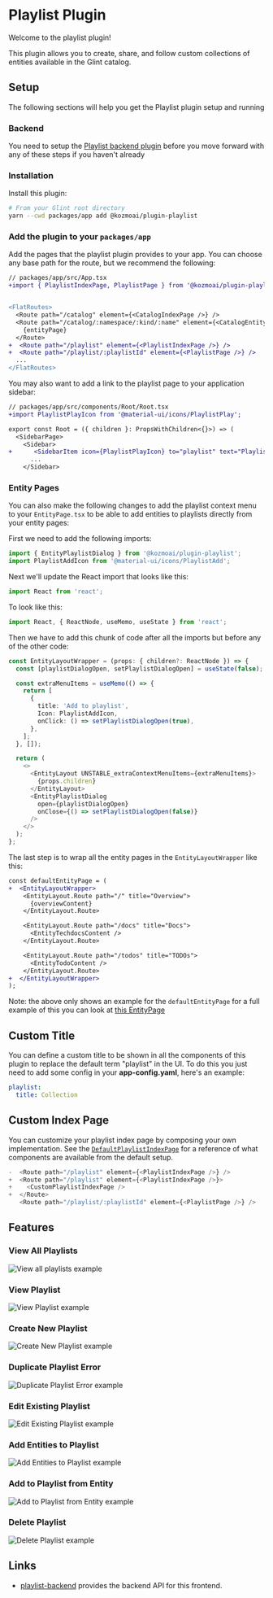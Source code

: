 # Playlist Plugin

Welcome to the playlist plugin!

This plugin allows you to create, share, and follow custom collections of entities available in the Glint catalog.

## Setup

The following sections will help you get the Playlist plugin setup and running

### Backend

You need to setup the [Playlist backend plugin](https://github.com/kozmoai/glint/tree/master/plugins/playlist-backend) before you move forward with any of these steps if you haven't already

### Installation

Install this plugin:

```bash
# From your Glint root directory
yarn --cwd packages/app add @kozmoai/plugin-playlist
```

### Add the plugin to your `packages/app`

Add the pages that the playlist plugin provides to your app. You can
choose any base path for the route, but we recommend the following:

```diff
// packages/app/src/App.tsx
+import { PlaylistIndexPage, PlaylistPage } from '@kozmoai/plugin-playlist';


<FlatRoutes>
  <Route path="/catalog" element={<CatalogIndexPage />} />
  <Route path="/catalog/:namespace/:kind/:name" element={<CatalogEntityPage />}>
    {entityPage}
  </Route>
+  <Route path="/playlist" element={<PlaylistIndexPage />} />
+  <Route path="/playlist/:playlistId" element={<PlaylistPage />} />
  ...
</FlatRoutes>
```

You may also want to add a link to the playlist page to your application sidebar:

```diff
// packages/app/src/components/Root/Root.tsx
+import PlaylistPlayIcon from '@material-ui/icons/PlaylistPlay';

export const Root = ({ children }: PropsWithChildren<{}>) => (
  <SidebarPage>
    <Sidebar>
+      <SidebarItem icon={PlaylistPlayIcon} to="playlist" text="Playlists" />
      ...
    </Sidebar>
```

### Entity Pages

You can also make the following changes to add the playlist context menu to your `EntityPage.tsx`
to be able to add entities to playlists directly from your entity pages:

First we need to add the following imports:

```ts
import { EntityPlaylistDialog } from '@kozmoai/plugin-playlist';
import PlaylistAddIcon from '@material-ui/icons/PlaylistAdd';
```

Next we'll update the React import that looks like this:

```ts
import React from 'react';
```

To look like this:

```ts
import React, { ReactNode, useMemo, useState } from 'react';
```

Then we have to add this chunk of code after all the imports but before any of the other code:

```ts
const EntityLayoutWrapper = (props: { children?: ReactNode }) => {
  const [playlistDialogOpen, setPlaylistDialogOpen] = useState(false);

  const extraMenuItems = useMemo(() => {
    return [
      {
        title: 'Add to playlist',
        Icon: PlaylistAddIcon,
        onClick: () => setPlaylistDialogOpen(true),
      },
    ];
  }, []);

  return (
    <>
      <EntityLayout UNSTABLE_extraContextMenuItems={extraMenuItems}>
        {props.children}
      </EntityLayout>
      <EntityPlaylistDialog
        open={playlistDialogOpen}
        onClose={() => setPlaylistDialogOpen(false)}
      />
    </>
  );
};
```

The last step is to wrap all the entity pages in the `EntityLayoutWrapper` like this:

```diff
const defaultEntityPage = (
+  <EntityLayoutWrapper>
    <EntityLayout.Route path="/" title="Overview">
      {overviewContent}
    </EntityLayout.Route>

    <EntityLayout.Route path="/docs" title="Docs">
      <EntityTechdocsContent />
    </EntityLayout.Route>

    <EntityLayout.Route path="/todos" title="TODOs">
      <EntityTodoContent />
    </EntityLayout.Route>
+  </EntityLayoutWrapper>
);
```

Note: the above only shows an example for the `defaultEntityPage` for a full example of this you can look at [this EntityPage](../../packages/app/src/components/catalog/EntityPage.tsx)

## Custom Title

You can define a custom title to be shown in all the components of this plugin to replace the default term "playlist" in the UI. To do this you just need to add some config in your **app-config.yaml**, here's an example:

```yaml
playlist:
  title: Collection
```

## Custom Index Page

You can customize your playlist index page by composing your own implementation. See the [`DefaultPlaylistIndexPage`](./src/components/PlaylistIndexPage/DefaultPlaylistIndexPage.tsx) for a reference of what components are available from the default setup.

```ts
-  <Route path="/playlist" element={<PlaylistIndexPage />} />
+  <Route path="/playlist" element={<PlaylistIndexPage />}>
+    <CustomPlaylistIndexPage />
+  </Route>
   <Route path="/playlist/:playlistId" element={<PlaylistPage />} />
```

## Features

### View All Playlists

![View all playlists example](./docs/playlist-view-all.png)

### View Playlist

![View Playlist example](./docs/playlist-view-single.png)

### Create New Playlist

![Create New Playlist example](./docs/playlist-create-new.png)

### Duplicate Playlist Error

![Duplicate Playlist Error example](./docs/playlist-duplicate-error.png)

### Edit Existing Playlist

![Edit Existing Playlist example](./docs/playlist-edit-existing.png)

### Add Entities to Playlist

![Add Entities to Playlist example](./docs/playlist-add-entities.png)

### Add to Playlist from Entity

![Add to Playlist from Entity example](./docs/playlist-add-from-entity.png)

### Delete Playlist

![Delete Playlist example](./docs/playlist-delete.png)

## Links

- [playlist-backend](../playlist-backend) provides the backend API for this frontend.
